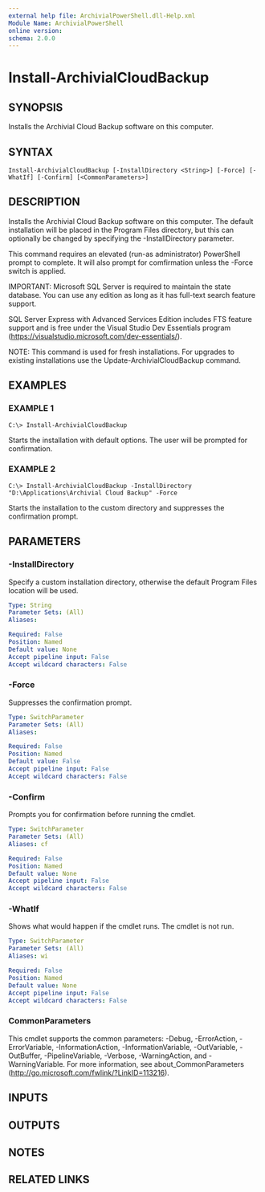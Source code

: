 ```yaml
---
external help file: ArchivialPowerShell.dll-Help.xml
Module Name: ArchivialPowerShell
online version:
schema: 2.0.0
---
```


# Install-ArchivialCloudBackup

## SYNOPSIS
Installs the Archivial Cloud Backup software on this computer.

## SYNTAX

```
Install-ArchivialCloudBackup [-InstallDirectory <String>] [-Force] [-WhatIf] [-Confirm] [<CommonParameters>]
```

## DESCRIPTION
Installs the Archivial Cloud Backup software on this computer.
The default installation will be placed in the Program Files directory, but this can optionally be changed by specifying the -InstallDirectory parameter.

This command requires an elevated (run-as administrator) PowerShell prompt to complete.
It will also prompt for comfirmation unless the -Force switch is applied.

IMPORTANT: Microsoft SQL Server is required to maintain the state database.
You can use any edition as long as it has full-text search feature support.

SQL Server Express with Advanced Services Edition includes FTS feature support and is free under the Visual Studio Dev Essentials program (https://visualstudio.microsoft.com/dev-essentials/).

NOTE: This command is used for fresh installations.
For upgrades to existing installations use the Update-ArchivialCloudBackup command.

## EXAMPLES

### EXAMPLE 1
```
C:\> Install-ArchivialCloudBackup
```

Starts the installation with default options.
The user will be prompted for confirmation.

### EXAMPLE 2
```
C:\> Install-ArchivialCloudBackup -InstallDirectory "D:\Applications\Archivial Cloud Backup" -Force
```

Starts the installation to the custom directory and suppresses the confirmation prompt.

## PARAMETERS

### -InstallDirectory
Specify a custom installation directory, otherwise the default Program Files location will be used.

```yaml
Type: String
Parameter Sets: (All)
Aliases:

Required: False
Position: Named
Default value: None
Accept pipeline input: False
Accept wildcard characters: False
```

### -Force
Suppresses the confirmation prompt.

```yaml
Type: SwitchParameter
Parameter Sets: (All)
Aliases:

Required: False
Position: Named
Default value: False
Accept pipeline input: False
Accept wildcard characters: False
```

### -Confirm
Prompts you for confirmation before running the cmdlet.

```yaml
Type: SwitchParameter
Parameter Sets: (All)
Aliases: cf

Required: False
Position: Named
Default value: None
Accept pipeline input: False
Accept wildcard characters: False
```

### -WhatIf
Shows what would happen if the cmdlet runs.
The cmdlet is not run.

```yaml
Type: SwitchParameter
Parameter Sets: (All)
Aliases: wi

Required: False
Position: Named
Default value: None
Accept pipeline input: False
Accept wildcard characters: False
```

### CommonParameters
This cmdlet supports the common parameters: -Debug, -ErrorAction, -ErrorVariable, -InformationAction, -InformationVariable, -OutVariable, -OutBuffer, -PipelineVariable, -Verbose, -WarningAction, and -WarningVariable. For more information, see about_CommonParameters (http://go.microsoft.com/fwlink/?LinkID=113216).

## INPUTS

## OUTPUTS

## NOTES

## RELATED LINKS
